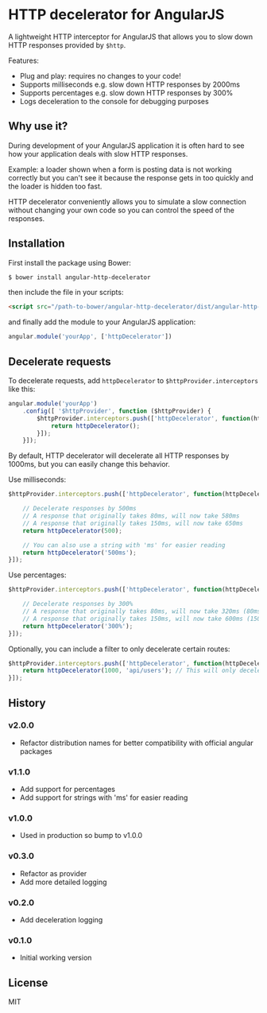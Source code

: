 # HTTP decelerator for AngularJS

A lightweight HTTP interceptor for AngularJS that allows you to slow down HTTP responses provided by `$http`.

Features:

- Plug and play: requires no changes to your code!
- Supports milliseconds e.g. slow down HTTP responses by 2000ms
- Supports percentages e.g. slow down HTTP responses by 300%
- Logs deceleration to the console for debugging purposes

## Why use it?

During development of your AngularJS application it is often hard to see how your application deals with slow HTTP responses.

Example: a loader shown when a form is posting data is not working correctly but you can't see it because the response gets in too quickly and the loader is hidden too fast.

HTTP decelerator conveniently allows you to simulate a slow connection without changing your own code so you can control the speed of the responses.

## Installation

First install the package using Bower:

```sh
$ bower install angular-http-decelerator
```

then include the file in your scripts:

```html
<script src="/path-to-bower/angular-http-decelerator/dist/angular-http-decelerator.js"></script>
```

and finally add the module to your AngularJS application:

```javascript
angular.module('yourApp', ['httpDecelerator'])
```

## Decelerate requests

To decelerate requests, add `httpDecelerator` to `$httpProvider.interceptors` like this:

```javascript
angular.module('yourApp')
    .config([ '$httpProvider', function ($httpProvider) {
        $httpProvider.interceptors.push(['httpDecelerator', function(httpDecelerator){
            return httpDecelerator();
        }]);
    }]);
```

By default, HTTP decelerator will decelerate all HTTP responses by 1000ms, but you can easily change this behavior.

Use milliseconds:

```javascript
$httpProvider.interceptors.push(['httpDecelerator', function(httpDecelerator){

    // Decelerate responses by 500ms
    // A response that originally takes 80ms, will now take 580ms
    // A response that originally takes 150ms, will now take 650ms
    return httpDecelerator(500);

    // You can also use a string with 'ms' for easier reading
    return httpDecelerator('500ms');
}]);
```

Use percentages:

```javascript
$httpProvider.interceptors.push(['httpDecelerator', function(httpDecelerator){

    // Decelerate responses by 300%
    // A response that originally takes 80ms, will now take 320ms (80ms + (300% * 80ms))
    // A response that originally takes 150ms, will now take 600ms (150ms + (300% * 150ms))
    return httpDecelerator('300%');
}]);
```

Optionally, you can include a filter to only decelerate certain routes:

```javascript
$httpProvider.interceptors.push(['httpDecelerator', function(httpDecelerator){
    return httpDecelerator(1000, 'api/users'); // This will only decelerate routes which contain the string 'api/users'
}]);
```



## History

### v2.0.0

- Refactor distribution names for better compatibility with official angular packages

### v1.1.0

- Add support for percentages
- Add support for strings with 'ms' for easier reading

### v1.0.0

- Used in production so bump to v1.0.0

### v0.3.0

- Refactor as provider
- Add more detailed logging

### v0.2.0

- Add deceleration logging

### v0.1.0

- Initial working version

## License
MIT